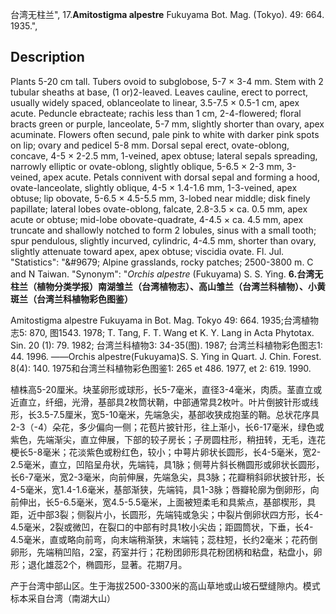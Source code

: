 台湾无柱兰",
17.**Amitostigma alpestre** Fukuyama Bot. Mag. (Tokyo). 49: 664. 1935.",

## Description
Plants 5-20 cm tall. Tubers ovoid to subglobose, 5-7 × 3-4 mm. Stem with 2 tubular sheaths at base, (1 or)2-leaved. Leaves cauline, erect to porrect, usually widely spaced, oblanceolate to linear, 3.5-7.5 × 0.5-1 cm, apex acute. Peduncle ebracteate; rachis less than 1 cm, 2-4-flowered; floral bracts green or purple, lanceolate, 5-7 mm, slightly shorter than ovary, apex acuminate. Flowers often secund, pale pink to white with darker pink spots on lip; ovary and pedicel 5-8 mm. Dorsal sepal erect, ovate-oblong, concave, 4-5 × 2-2.5 mm, 1-veined, apex obtuse; lateral sepals spreading, narrowly elliptic or ovate-oblong, slightly oblique, 5-6.5 × 2-3 mm, 3-veined, apex acute. Petals connivent with dorsal sepal and forming a hood, ovate-lanceolate, slightly oblique, 4-5 × 1.4-1.6 mm, 1-3-veined, apex obtuse; lip obovate, 5-6.5 × 4.5-5.5 mm, 3-lobed near middle; disk finely papillate; lateral lobes ovate-oblong, falcate, 2.8-3.5 × ca. 0.5 mm, apex acute or obtuse; mid-lobe obovate-quadrate, 4-4.5 × ca. 4.5 mm, apex truncate and shallowly notched to form 2 lobules, sinus with a small tooth; spur pendulous, slightly incurved, cylindric, 4-4.5 mm, shorter than ovary, slightly attenuate toward apex, apex obtuse; viscidia ovate. Fl. Jul.
  "Statistics": "&amp;#9679; Alpine grasslands, rocky patches; 2500-3800 m. C and N Taiwan.
  "Synonym": "*Orchis alpestre* (Fukuyama) S. S. Ying.
**6.台湾无柱兰（植物分类学报）南湖雏兰（台湾植物志）、高山雏兰（台湾兰科植物）、小黄斑兰（台湾兰科植物彩色图鉴）**

Amitostigma alpestre Fukuyama in Bot. Mag. Tokyo 49: 664. 1935;台湾植物志5: 870, 图1543. 1978; T. Tang, F. T. Wang et K. Y. Lang in Acta Phytotax. Sin. 20 (1): 79. 1982; 台湾兰科植物3: 34-35(图). 1987; 台湾兰科植物彩色图志1: 44. 1996. ——Orchis alpestre(Fukuyama)S. S. Ying in Quart. J. Chin. Forest. 8(4): 140. 1975和台湾兰科植物彩色图鉴1: 265 et 486. 1977, et 2: 619. 1990.

植株高5-20厘米。块茎卵形或球形，长5-7毫米，直径3-4毫米，肉质。茎直立或近直立，纤细，光滑，基部具2枚筒状鞘，中部通常具2枚叶。叶片倒披针形或线形，长3.5-7.5厘米，宽5-10毫米，先端急尖，基部收狭成抱茎的鞘。总状花序具2-3（-4）朵花，多少偏向一侧；花苞片披针形，往上渐小，长6-17毫米，绿色或紫色，先端渐尖，直立伸展，下部的较子房长；子房圆柱形，稍扭转，无毛，连花梗长5-8毫米；花淡紫色或粉红色，较小；中萼片卵状长圆形，长4-5毫米，宽2-2.5毫米，直立，凹陷呈舟状，先端钝，具1脉；侧萼片斜长椭圆形或卵状长圆形，长6-7毫米，宽2-3毫米，向前伸展，先端急尖，具3脉；花瓣稍斜卵状披针形，长4-5毫米，宽1.4-1.6毫米，基部渐狭，先端钝，具1-3脉；唇瓣轮廓为倒卵形，向前伸出，长5-6.5毫米，宽4.5-5.5毫米，上面被短柔毛和具紫点，基部楔形，具距，近中部3裂；侧裂片小，长圆形，先端钝或急尖；中裂片倒卵状四方形，长4-4.5毫米，2裂或微凹，在裂口的中部有时具1枚小尖齿；距圆筒状，下垂，长4-4.5毫米，直或略向前弯，向末端稍渐狭，末端钝；蕊柱短，长约2毫米；花药倒卵形，先端稍凹陷，2室，药室并行；花粉团卵形具花粉团柄和粘盘，粘盘小，卵形；退化雄蕊2个，椭圆形，显著。花期7月。

产于台湾中部山区。生于海拔2500-3300米的高山草地或山坡石壁缝隙内。模式标本采自台湾（南湖大山）
